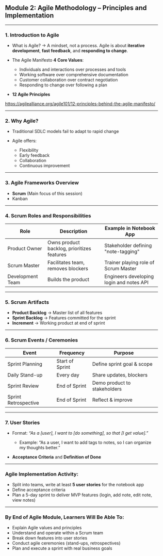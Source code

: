 ## Module 2: Agile Methodology – Principles and Implementation

---

### **1. Introduction to Agile**

* What is Agile?
  → A mindset, not a process. Agile is about **iterative development**, **fast feedback**, and **responding to change**.

* The Agile Manifesto
  **4 Core Values**:

    * Individuals and interactions over processes and tools
    * Working software over comprehensive documentation
    * Customer collaboration over contract negotiation
    * Responding to change over following a plan

* **12 Agile Principles** 

https://agilealliance.org/agile101/12-principles-behind-the-agile-manifesto/

---

### **2. Why Agile?**

* Traditional SDLC models fail to adapt to rapid change
* Agile offers:

    * Flexibility
    * Early feedback
    * Collaboration
    * Continuous improvement

---

### **3. Agile Frameworks Overview**

* **Scrum** (Main focus of this session)
* Kanban

---

### **4. Scrum Roles and Responsibilities**

| Role             | Description                                | Example in Notebook App                  |
| ---------------- | ------------------------------------------ | ---------------------------------------- |
| Product Owner    | Owns product backlog, prioritizes features | Stakeholder defining "note-tagging"      |
| Scrum Master     | Facilitates team, removes blockers         | Trainer playing role of Scrum Master     |
| Development Team | Builds the product                         | Engineers developing login and notes API |

---

### **5. Scrum Artifacts**

* **Product Backlog** → Master list of all features
* **Sprint Backlog** → Features committed for the sprint
* **Increment** → Working product at end of sprint

---

### **6. Scrum Events / Ceremonies**

| Event                | Frequency       | Purpose                      |
| -------------------- | --------------- | ---------------------------- |
| Sprint Planning      | Start of Sprint | Define sprint goal & scope   |
| Daily Stand-up       | Every day       | Share updates, blockers      |
| Sprint Review        | End of Sprint   | Demo product to stakeholders |
| Sprint Retrospective | End of Sprint   | Reflect & improve            |

---

### **7. User Stories**

* Format:
  *“As a \[user], I want to \[do something], so that \[I get value].”*

    * Example: “As a user, I want to add tags to notes, so I can organize my thoughts better.”

* **Acceptance Criteria** and **Definition of Done**

---

### **Agile Implementation Activity:**

* Split into teams, write at least **5 user stories** for the notebook app
* Define acceptance criteria
* Plan a 5-day sprint to deliver MVP features (login, add note, edit note, view notes)

---

### By End of Agile Module, Learners Will Be Able To:

* Explain Agile values and principles
* Understand and operate within a Scrum team
* Break down features into user stories
* Conduct agile ceremonies (stand-ups, retrospectives)
* Plan and execute a sprint with real business goals

